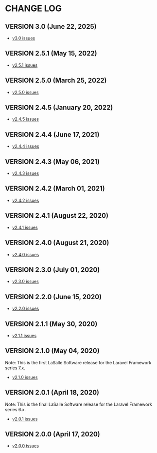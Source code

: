 # CHANGE LOG

## VERSION 3.0 (June 22, 2025)
* [v3.0 issues](https://github.com/LaSalleSoftware/ls-contentformbackend-pkg/milestone/15?closed=1)

## VERSION 2.5.1 (May 15, 2022)
* [v2.5.1 issues](https://github.com/LaSalleSoftware/ls-contentformbackend-pkg/milestone/14?closed=1)

## VERSION 2.5.0 (March 25, 2022)
* [v2.5.0 issues](https://github.com/LaSalleSoftware/ls-contentformbackend-pkg/milestone/13?closed=1)

## VERSION 2.4.5 (January 20, 2022)
* [v2.4.5 issues](https://github.com/LaSalleSoftware/ls-contentformbackend-pkg/milestone/12?closed=1)

## VERSION 2.4.4 (June 17, 2021)
* [v2.4.4 issues](https://github.com/LaSalleSoftware/ls-contentformbackend-pkg/milestone/11?closed=1)

## VERSION 2.4.3 (May 06, 2021)
* [v2.4.3 issues](https://github.com/LaSalleSoftware/ls-contentformbackend-pkg/milestone/10?closed=1)

## VERSION 2.4.2 (March 01, 2021)
* [v2.4.2 issues](https://github.com/LaSalleSoftware/ls-contentformbackend-pkg/milestone/9?closed=1)

## VERSION 2.4.1 (August 22, 2020)
* [v2.4.1 issues](https://github.com/LaSalleSoftware/ls-contentformbackend-pkg/milestone/8?closed=1)

## VERSION 2.4.0 (August 21, 2020)
* [v2.4.0 issues](https://github.com/LaSalleSoftware/ls-contentformbackend-pkg/milestone/7?closed=1)

## VERSION 2.3.0 (July 01, 2020)
* [v2.3.0 issues](https://github.com/LaSalleSoftware/ls-contentformbackend-pkg/milestone/6?closed=1)

## VERSION 2.2.0 (June 15, 2020)
* [v2.2.0 issues](https://github.com/LaSalleSoftware/ls-contactformfrontend-pkg/milestone/5?closed=1)

## VERSION 2.1.1 (May 30, 2020)
* [v2.1.1 issues](https://github.com/LaSalleSoftware/ls-contactformfrontend-pkg/milestone/4?closed=1)

## VERSION 2.1.0 (May 04, 2020)
Note: This is the first LaSalle Software release for the Laravel Framework series 7.x.
* [v2.1.0 issues](https://github.com/LaSalleSoftware/ls-contactformfrontend-pkg/milestone/3?closed=1)

## VERSION 2.0.1 (April 18, 2020)
Note: This is the final LaSalle Software release for the Laravel Framework series 6.x.
* [v2.0.1 issues](https://github.com/LaSalleSoftware/ls-contactformfrontend-pkg/milestone/2?closed=1)

## VERSION 2.0.0 (April 17, 2020)
* [v2.0.0 issues](https://github.com/LaSalleSoftware/ls-contactformfrontend-pkg/milestone/1?closed=1)

